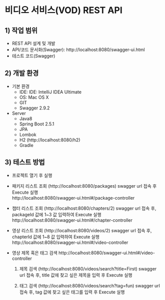 # 비디오 서비스(VOD) REST API

## 1) 작업 범위
- REST API 설계 및 개발
- API/코드 문서화(Swagger): http://localhost:8080/swagger-ui.html
- 테스트 코드(Swagger)

## 2) 개발 환경
- 기본 환경
    * IDE: IDE: IntelliJ IDEA Ultimate
    * OS: Mac OS X
    * GIT
    * Swagger 2.9.2
- Server
    * Java8
    * Spring Boot 2.5.1
    * JPA
    * Lombok
    * H2 (http://localhost:8080/h2)
    * Gradle
  

## 3) 테스트 방법
  * 프로젝트 열기 후 실행 

  * 패키지 리스트 조회 (http://localhost:8080/packages)
    swagger url 접속 후 Execute 실행    
    http://localhost:8080/swagger-ui.html#/package-controller
    
    
  * 챕터 리스트 조회 (http://localhost:8080/chapters/2)
    swagger url 접속 후, packageId 값에 1~3 값 입력하여 Execute 실행    
    http://localhost:8080/swagger-ui.html#/chapter-controller
    
  * 영상 리스트 조회 (http://localhost:8080/videos/2)
    swagger url 접속 후, chapterId 값에 1~8 값 입력하여 Execute 실행   
    http://localhost:8080/swagger-ui.html#/video-controller
    
  * 영상 제목 혹은 태그 검색 
    http://localhost:8080/swagger-ui.html#/video-controller

    1) 제목 검색 (http://localhost:8080/videos/search?title=First)
       swagger url 접속 후, title 값에 찾고 싶은 제목을 입력 후 Execute 실행
       
    2) 태그 검색 (http://localhost:8080/videos/search?tag=fun)
       swagger url 접속 후, tag 값에 찾고 싶은 태그를 입력 후 Execute 실행